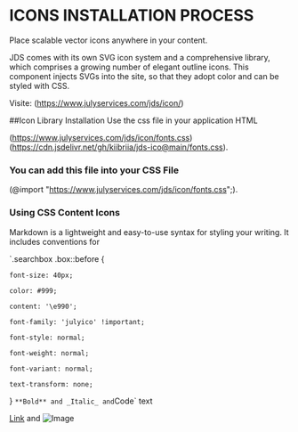 # ICONS INSTALLATION PROCESS

Place scalable vector icons anywhere in your content.

JDS comes with its own SVG icon system and a comprehensive library, which comprises a growing number of elegant outline icons.
This component injects SVGs into the site, so that they adopt color and can be styled with CSS.

Visite: (https://www.julyservices.com/jds/icon/)

##Icon Library Installation
Use the css file in your application HTML

 (https://www.julyservices.com/jds/icon/fonts.css)
 (https://cdn.jsdelivr.net/gh/kiibriia/jds-ico@main/fonts.css).
  
### You can add this file into your CSS File
(@import "https://www.julyservices.com/jds/icon/fonts.css";).

### Using CSS Content Icons

Markdown is a lightweight and easy-to-use syntax for styling your writing. It includes conventions for

`.searchbox .box::before {

    font-size: 40px;
    
    color: #999;
    
    content: '\e990';
    
    font-family: 'julyico' !important;
    
    font-style: normal;
    
    font-weight: normal;
    
    font-variant: normal;
    
    text-transform: none;
    
}
`
**Bold** and _Italic_ and `Code` text

[Link](https://www.julyservices.com/jds/icon/) and ![Image](https://www.julyservices.com/jds/icon/july-ico.jpg)
```
